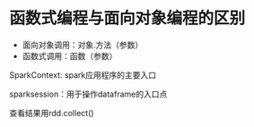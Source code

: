 # 函数式编程与面向对象编程的区别

- 面向对象调用：对象.方法（参数）
- 函数式调用：函数（参数）





SparkContext:  spark应用程序的主要入口

sparksession：用于操作dataframe的入口点





查看结果用rdd.collect()

